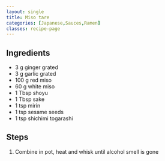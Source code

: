 ```yaml
---
layout: single
title: Miso tare
categories: [Japanese,Sauces,Ramen]
classes: recipe-page
---
```


## Ingredients
- 3 g ginger grated
- 3 g garlic grated
- 100 g red miso
- 60 g white miso
- 1 Tbsp shoyu
- 1 Tbsp sake
- 1 tsp mirin
- 1 tsp sesame seeds
- 1 tsp shichimi togarashi

## Steps
1. Combine in pot, heat and whisk until alcohol smell is gone